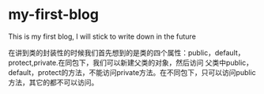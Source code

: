 # my-first-blog
This is my first blog, I will stick to write down in the future

在讲到类的封装性的时候我们首先想到的是类的四个属性：public，default，protect,private.在同包下，我们可以新建父类的对象，然后访问
父类中public，default，protect的方法，不能访问private方法。在不同包下，只可以访问public方法，其它的都不可以访问。
